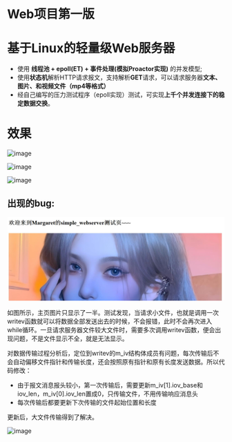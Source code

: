 # Web项目第一版

# 基于Linux的轻量级Web服务器

- 使用 **线程池 + epoll(ET) + 事件处理(模拟Proactor实现)** 的并发模型;
- 使用**状态机**解析HTTP请求报文，支持解析**GET**请求，可以请求服务器**文本、图片、和视频文件（mp4等格式）**
- 经自己编写的压力测试程序（epoll实现）测试，可实现**上千个并发连接下的稳定数据交换**。

# 效果
![image](https://github.com/luyimargaret/Matgaret-s-Webserver/blob/simple_webserver1.0/img/mp4.png)

![image](https://github.com/luyimargaret/Matgaret-s-Webserver/blob/simple_webserver1.0/img/picture.png)

![image](https://github.com/luyimargaret/Matgaret-s-Webserver/blob/simple_webserver1.0/img/pdf.png)

## 出现的bug:

![image](https://github.com/luyimargaret/Matgaret-Webserver/blob/simple_webserver2.0/img/bug.jpg)

如图所示，主页图片只显示了一半。测试发现，当请求小文件，也就是调用一次writev函数就可以将数据全部发送出去的时候，不会报错，此时不会再次进入while循环。一旦请求服务器文件较大文件时，需要多次调用writev函数，便会出现问题，不是文件显示不全，就是无法显示。

对数据传输过程分析后，定位到writev的m_iv结构体成员有问题，每次传输后不会自动偏移文件指针和传输长度，还会按照原有指针和原有长度发送数据。所以代码修改：

- 由于报文消息报头较小，第一次传输后，需要更新m_iv[1].iov_base和iov_len，m_iv[0].iov_len置成0，只传输文件，不用传输响应消息头
- 每次传输后都要更新下次传输的文件起始位置和长度

更新后，大文件传输得到了解决。

![image](https://github.com/luyimargaret/Matgaret-s-Webserver/blob/simple_webserver1.0/img/picture.png)
